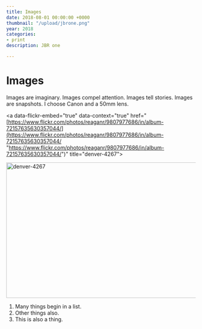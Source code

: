 ```yaml
---
title: Images
date: 2018-08-01 00:00:00 +0000
thumbnail: "/upload/jbrone.png"
year: 2018
categories:
- print
description: JBR one

---
```

# Images

Images are imaginary. Images compel attention. Images tell stories. Images are snapshots. I choose Canon and a 50mm lens.

<a data-flickr-embed="true" data-context="true"  href="[https://www.flickr.com/photos/reaganr/9807977686/in/album-72157635630357044/](https://www.flickr.com/photos/reaganr/9807977686/in/album-72157635630357044/ "https://www.flickr.com/photos/reaganr/9807977686/in/album-72157635630357044/")" title="denver-4267">

<img src="![](https://farm6.staticflickr.com/5530/9807977686_7fc862f832_z.jpg)" width="640" height="359" alt="denver-4267"></a><script async src="//embedr.flickr.com/assets/client-code.js" charset="utf-8"></script>

1. Many things begin in a list.
2. Other things also.
3. This is also a thing.